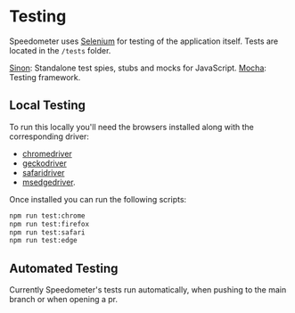# Testing

Speedometer uses [Selenium](https://www.selenium.dev/) for testing of the application itself.
Tests are located in the `/tests` folder.

[Sinon](https://sinonjs.org/): Standalone test spies, stubs and mocks for JavaScript.
[Mocha](https://mochajs.org/): Testing framework.

## Local Testing

To run this locally you'll need the browsers installed along with the corresponding driver:

-   [chromedriver](https://chromedriver.chromium.org/getting-started)
-   [geckodriver](https://github.com/mozilla/geckodriver/releases)
-   [safaridriver](https://developer.apple.com/documentation/webkit/testing_with_webdriver_in_safari)
-   [msedgedriver](https://developer.microsoft.com/microsoft-edge/tools/webdriver).

Once installed you can run the following scripts:

```bash
npm run test:chrome
npm run test:firefox
npm run test:safari
npm run test:edge
```

## Automated Testing

Currently Speedometer's tests run automatically, when pushing to the main branch or when opening a pr.
